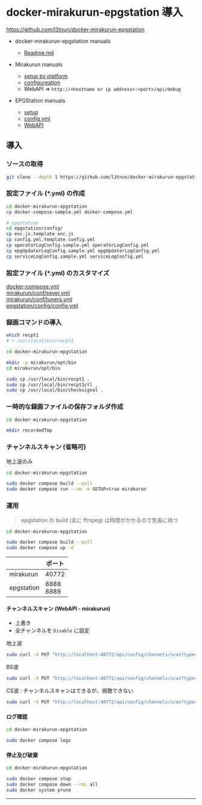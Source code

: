 # docker-mirakurun-epgstation 導入

https://github.com/l3tnun/docker-mirakurun-epgstation


- docker-mirakurun-epgstation manuals
  - [Readme.md](https://github.com/l3tnun/docker-mirakurun-epgstation/blob/v2/Readme.md)

- Mirakurun manuals
  - [setup by platform](https://github.com/Chinachu/Mirakurun/blob/master/doc/Platforms.md)
  - [configureation](https://github.com/Chinachu/Mirakurun/blob/master/doc/Configuration.md)
  - WebAPI => `http://<hostname or ip address>:<port>/api/debug`

- EPGStation manuals
  - [setup](https://github.com/l3tnun/EPGStation/blob/master/doc/linux-setup.md)
  - [config.yml](https://github.com/l3tnun/EPGStation/blob/master/doc/conf-manual.md)
  - [WebAPI](https://github.com/l3tnun/EPGStation/blob/master/doc/webapi.md)


## 導入

### ソースの取得

~~~sh
git clone --depth 1 https://github.com/l3tnun/docker-mirakurun-epgstation.git
~~~

### 設定ファイル (*.yml) の作成
~~~sh
cd docker-mirakurun-epgstation
cp docker-compose-sample.yml docker-compose.yml

# epgstation
cd epgstation/config/
cp enc.js.template enc.js
cp config.yml.template config.yml
cp operatorLogConfig.sample.yml operatorLogConfig.yml
cp epgUpdaterLogConfig.sample.yml epgUpdaterLogConfig.yml
cp serviceLogConfig.sample.yml serviceLogConfig.yml
~~~

### 設定ファイル (*.yml) のカスタマイズ

[docker-compose.yml](files/docker-mirakurun-epgstation/docker-compose.yml)<br>
[mirakurun/conf/sever.yml](files/docker-mirakurun-epgstation/mirakurun/conf/server.yml)<br>
[mirakurun/conf/tuners.yml](files/docker-mirakurun-epgstation/mirakurun/conf/tuners.yml)<br>
[epgstation/config/config.yml](files/docker-mirakurun-epgstation/epgstation/config/config.yml)

### 録画コマンドの導入
~~~sh
which recpt1
# > /usr/local/bin/recpt1

cd docker-mirakurun-epgstation

mkdir -p mirakurun/opt/bin
cd mirakurun/opt/bin

sudo cp /usr/local/bin/recpt1 .
sudo cp /usr/local/bin/recpt1ctl .
sudo cp /usr/local/bin/checksignal .
~~~

### 一時的な録画ファイルの保存フォルダ作成

~~~sh
cd docker-mirakurun-epgstation

mkdir recordedTmp
~~~

### チャンネルスキャン (省略可)

地上波のみ
~~~sh
cd docker-mirakurun-epgstation

sudo docker compose build --pull
sudo docker compose run --rm -e SETUP=true mirakurun
~~~

### 運用

> epgstation の build (主に ffmpeg) は時間がかかるので気長に待つ
~~~sh
cd docker-mirakurun-epgstation

sudo docker compose build --pull
sudo docker compose up -d
~~~

||ポート|
|---|---|
|mirakurun|40772|
|epgstation|8888<br>8889|

#### チャンネルスキャン (WebAPI - mirakurun)

- 上書き
- 全チャンネルを `Disable` に設定

地上波
~~~sh
sudo curl -X PUT "http://localhost:40772/api/config/channels/scan?type=GR&refresh=true&setDisabledOnAdd=true"
~~~
BS波
~~~sh
sudo curl -X PUT "http://localhost:40772/api/config/channels/scan?type=BS&refresh=true&setDisabledOnAdd=true"
~~~
CS波 : チャンネルスキャンはできるが、視聴できない
~~~sh
sudo curl -X PUT "http://localhost:40772/api/config/channels/scan?type=CS&refresh=true&setDisabledOnAdd=true"
~~~

#### ログ確認
~~~sh
cd docker-mirakurun-epgstation

sudo docker compose logs
~~~

#### 停止及び破棄
~~~sh
cd docker-mirakurun-epgstation

sudo docker compose stop
sudo docker compose down --rmi all
sudo docker system prune
~~~
---